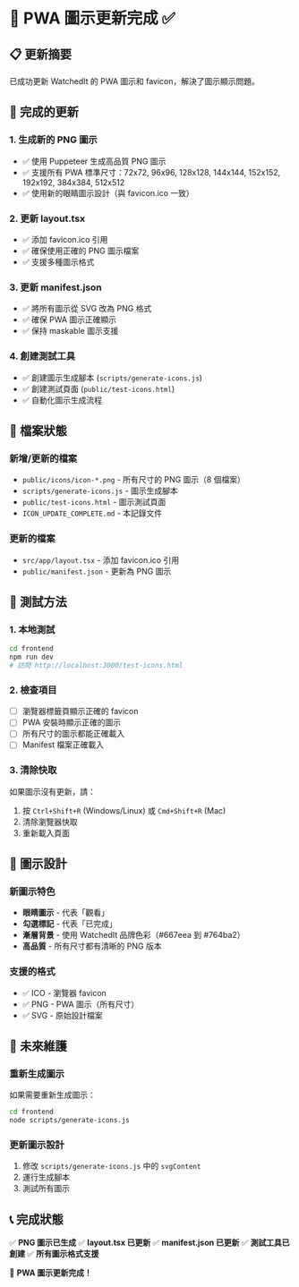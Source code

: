 # 🎯 PWA 圖示更新完成 ✅

## 📋 更新摘要

已成功更新 WatchedIt 的 PWA 圖示和 favicon，解決了圖示顯示問題。

## 🔧 完成的更新

### 1. **生成新的 PNG 圖示**
- ✅ 使用 Puppeteer 生成高品質 PNG 圖示
- ✅ 支援所有 PWA 標準尺寸：72x72, 96x96, 128x128, 144x144, 152x152, 192x192, 384x384, 512x512
- ✅ 使用新的眼睛圖示設計（與 favicon.ico 一致）

### 2. **更新 layout.tsx**
- ✅ 添加 favicon.ico 引用
- ✅ 確保使用正確的 PNG 圖示檔案
- ✅ 支援多種圖示格式

### 3. **更新 manifest.json**
- ✅ 將所有圖示從 SVG 改為 PNG 格式
- ✅ 確保 PWA 圖示正確顯示
- ✅ 保持 maskable 圖示支援

### 4. **創建測試工具**
- ✅ 創建圖示生成腳本 (`scripts/generate-icons.js`)
- ✅ 創建測試頁面 (`public/test-icons.html`)
- ✅ 自動化圖示生成流程

## 📁 檔案狀態

### 新增/更新的檔案
- `public/icons/icon-*.png` - 所有尺寸的 PNG 圖示（8 個檔案）
- `scripts/generate-icons.js` - 圖示生成腳本
- `public/test-icons.html` - 圖示測試頁面
- `ICON_UPDATE_COMPLETE.md` - 本記錄文件

### 更新的檔案
- `src/app/layout.tsx` - 添加 favicon.ico 引用
- `public/manifest.json` - 更新為 PNG 圖示

## 🧪 測試方法

### 1. **本地測試**
```bash
cd frontend
npm run dev
# 訪問 http://localhost:3000/test-icons.html
```

### 2. **檢查項目**
- [ ] 瀏覽器標籤頁顯示正確的 favicon
- [ ] PWA 安裝時顯示正確的圖示
- [ ] 所有尺寸的圖示都能正確載入
- [ ] Manifest 檔案正確載入

### 3. **清除快取**
如果圖示沒有更新，請：
1. 按 `Ctrl+Shift+R` (Windows/Linux) 或 `Cmd+Shift+R` (Mac)
2. 清除瀏覽器快取
3. 重新載入頁面

## 🎨 圖示設計

### 新圖示特色
- **眼睛圖示** - 代表「觀看」
- **勾選標記** - 代表「已完成」
- **漸層背景** - 使用 WatchedIt 品牌色彩（#667eea 到 #764ba2）
- **高品質** - 所有尺寸都有清晰的 PNG 版本

### 支援的格式
- ✅ ICO - 瀏覽器 favicon
- ✅ PNG - PWA 圖示（所有尺寸）
- ✅ SVG - 原始設計檔案

## 🔄 未來維護

### 重新生成圖示
如果需要重新生成圖示：
```bash
cd frontend
node scripts/generate-icons.js
```

### 更新圖示設計
1. 修改 `scripts/generate-icons.js` 中的 `svgContent`
2. 運行生成腳本
3. 測試所有圖示

## 📞 完成狀態

✅ **PNG 圖示已生成**
✅ **layout.tsx 已更新**
✅ **manifest.json 已更新**
✅ **測試工具已創建**
✅ **所有圖示格式支援**

🎯 **PWA 圖示更新完成！** 